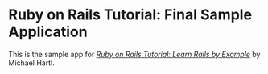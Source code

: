 # Ruby on Rails Tutorial: Final Sample Application

This is the sample app for
[*Ruby on Rails Tutorial: Learn Rails by Example*](http://railstutorial.org)
by Michael Hartl.